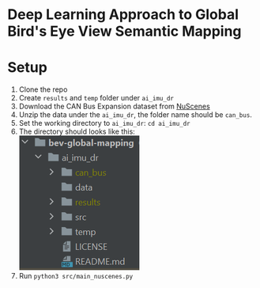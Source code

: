 # Deep Learning Approach to Global Bird's Eye View Semantic Mapping

# Setup
1. Clone the repo
2. Create `results` and `temp` folder under `ai_imu_dr`
3. Download the CAN Bus Expansion dataset from [NuScenes](https://www.nuscenes.org/nuscenes?sceneId=scene-0061&frame=0&view=regular)
4. Unzip the data under the `ai_imu_dr`, the folder name should be `can_bus`.
5. Set the working directory to `ai_imu_dr`: `cd ai_imu_dr`
6. The directory should looks like this: ![directory](readme.media/readme.directory.png)
7. Run `python3 src/main_nuscenes.py`